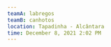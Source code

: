 ```yaml
---
teamA: labregos
teamB: canhotos
location: Tapadinha - Alcântara
time: December 8, 2021 2:02 PM
---
```

